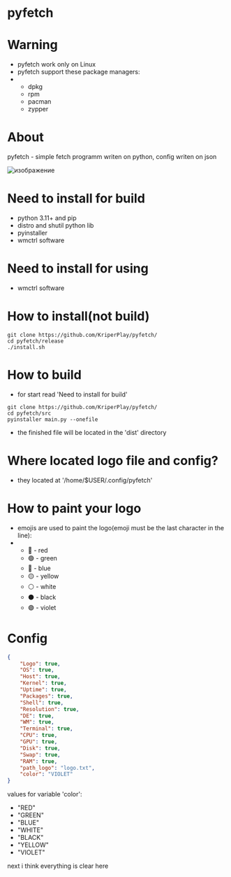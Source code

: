 # pyfetch

# Warning
* pyfetch work only on Linux
* pyfetch support these package managers:
* * dpkg
  * rpm
  * pacman
  * zypper

# About 
pyfetch - simple fetch programm writen on python, config writen on json

![изображение](https://github.com/user-attachments/assets/b3e9bcdd-bb7a-4566-b247-bb574db0e8fa)

# Need to install for build
* python 3.11+ and pip
* distro and shutil python lib
* pyinstaller
* wmctrl software

# Need to install for using
* wmctrl software

# How to install(not build)
```shell
git clone https://github.com/KriperPlay/pyfetch/
cd pyfetch/release
./install.sh
```
# How to build
* for start read 'Need to install for build'
```
git clone https://github.com/KriperPlay/pyfetch/
cd pyfetch/src
pyinstaller main.py --onefile
```
* the finished file will be located in the 'dist' directory

# Where located logo file and config?
* they located at '/home/$USER/.config/pyfetch'

# How to paint your logo
* emojis are used to paint the logo(emoji must be the last character in the line):
* * 🔴 - red
  * 🟢 - green
  * 🔵 - blue
  * 🟡 - yellow
  * ⚪ - white
  * ⚫ - black
  * 🟣 - violet

# Config
```json
{
    "Logo": true,
    "OS": true,
    "Host": true,
    "Kernel": true,
    "Uptime": true,
    "Packages": true,
    "Shell": true,
    "Resolution": true,
    "DE": true,
    "WM": true,
    "Terminal": true,
    "CPU": true,
    "GPU": true,
    "Disk": true,
    "Swap": true,
    "RAM": true,
    "path_logo": "logo.txt",
    "color": "VIOLET"
}
```
values ​​for variable 'color':
* "RED"
* "GREEN"
* "BLUE"
* "WHITE"
* "BLACK"
* "YELLOW"
* "VIOLET"

next i think everything is clear here

